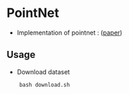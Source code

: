 
# PointNet 
- Implementation of pointnet : ([paper](https://arxiv.org/pdf/1612.00593.pdf))

## Usage
- Download dataset
```
    bash download.sh
```
